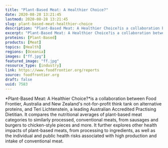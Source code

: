 ```yaml
---
title: "Plant-Based Meat: A Healthier Choice?"
date: 2020-08-28 13:21:45
lastmod: 2020-08-28 13:21:45
slug: plant-based-meat-healthier-choice
description: "Plant-Based Meat: A Healthier Choice?is a collaboration between Food Frontier, Australia and New Zealand’s not-for-profit think tank on alternative proteins, and Teri Lichtenstein, a leading Australian Accredited Practising Dietitian. It compares the nutritional averages of plant-based meat categories to similarly processed, conventional meats, from sausages and burgers to chicken-style pieces and more."
excerpt: "Plant-Based Meat: A Healthier Choice?is a collaboration between Food Frontier, Australia and New Zealand’s not-for-profit think tank on alternative proteins, and Teri Lichtenstein, a leading Australian Accredited Practising Dietitian. It compares the nutritional averages of plant-based meat categories to similarly processed, conventional meats, from sausages and burgers to chicken-style pieces and more."
proteins: [Plant-Based]
products: [Meat]
topics: [Health]
regions: [Oceania]
images: ["ff.jpg"]
featured_image: "ff.jpg"
resource_type: [industry]
link: https://www.foodfrontier.org/reports
source: foodfrontier.org
draft: false
uuid: 7583
---
```

*Plant-Based Meat: A Healthier Choice?*is a collaboration between Food
Frontier, Australia and New Zealand's not-for-profit think tank on
alternative proteins, and Teri Lichtenstein, a leading Australian
Accredited Practising Dietitian. It compares the nutritional averages of
plant-based meat categories to similarly processed, conventional meats,
from sausages and burgers to chicken-style pieces and more. It further
explores other health impacts of plant-based meats, from processing to
ingredients, as well as the individual and public health risks
associated with high production and intake of conventional meat.
